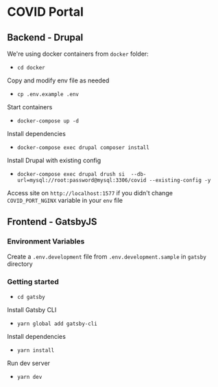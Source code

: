 # COVID Portal
## Backend - Drupal

We're using docker containers from `docker` folder:

- `cd docker`

Copy and modify env file as needed 
- `cp .env.example .env`

Start containers
- `docker-compose up -d`

Install dependencies
- `docker-compose exec drupal composer install`

Install Drupal with existing config
- `docker-compose exec drupal drush si 
  --db-url=mysql://root:password@mysql:3306/covid --existing-config -y`

Access site on `http://localhost:1577` if you didn't change
`COVID_PORT_NGINX` variable in your `env` file 

## Frontend - GatsbyJS


### Environment Variables

Create a `.env.development` file from `.env.development.sample` in `gatsby` directory 

### Getting started

- `cd gatsby`

Install Gatsby CLI
- `yarn global add gatsby-cli`


Install dependencies
- `yarn install`

Run dev server
- `yarn dev`
